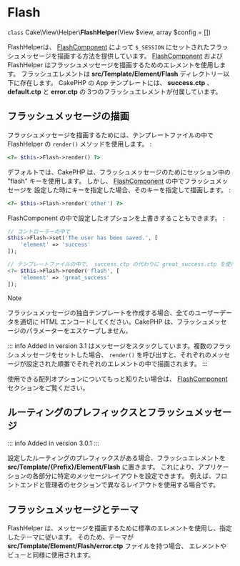 # Flash

`class` Cake\\View\\Helper\\**FlashHelper**(View $view, array $config = [])

FlashHelperは、 [FlashComponent](../../controllers/components/flash) によって
`$_SESSION` にセットされたフラッシュメッセージを描画する方法を提供しています。
[FlashComponent](../../controllers/components/flash) および
FlashHelper はフラッシュメッセージを描画するためのエレメントを使用します。
フラッシュエレメントは **src/Template/Element/Flash** ディレクトリー以下に存在します。
CakePHP の App テンプレートには、 **success.ctp** 、 **default.ctp** と **error.ctp** の
3つのフラッシュエレメントが付属しています。

## フラッシュメッセージの描画

フラッシュメッセージを描画するためには、テンプレートファイルの中で FlashHelper の `render()`
メソッドを使用します。 :

``` php
<?= $this->Flash->render() ?>
```

デフォルトでは、CakePHP は、フラッシュメッセージのためにセッション中の "flash" キーを使用します。
しかし、 [FlashComponent](../../controllers/components/flash) の中でフラッシュメッセージを
設定した時にキーを指定した場合、そのキーを指定して描画します。 :

``` php
<?= $this->Flash->render('other') ?>
```

FlashComponent の中で設定したオプションを上書きすることもできます。 :

``` php
// コントローラーの中で
$this->Flash->set('The user has been saved.', [
    'element' => 'success'
]);

// テンプレートファイルの中で、 success.ctp の代わりに great_success.ctp を使用
<?= $this->Flash->render('flash', [
    'element' => 'great_success'
]);
```

> [!NOTE]
> フラッシュメッセージの独自テンプレートを作成する場合、全てのユーザーデータを適切に
> HTML エンコードしてください。CakePHP は、フラッシュメッセージのパラメーターをエスケープしません。

::: info Added in version 3.1
はメッセージをスタックしています。複数のフラッシュメッセージをセットした場合、 `render()` を呼び出すと、それぞれのメッセージが設定された順番でそれぞれのエレメントの中で描画されます。
:::

使用できる配列オプションについてもっと知りたい場合は、
[FlashComponent](../../controllers/components/flash) セクションをご覧ください。

## ルーティングのプレフィックスとフラッシュメッセージ

::: info Added in version 3.0.1
:::

設定したルーティングのプレフィックスがある場合、フラッシュエレメントを
**src/Template/{Prefix}/Element/Flash** に置きます。
これにより、アプリケーションの各部分に特定のメッセージレイアウトを設定できます。
例えば、フロントエンドと管理者のセクションで異なるレイアウトを使用する場合です。

## フラッシュメッセージとテーマ

FlashHelper は、メッセージを描画するために標準のエレメントを使用し、指定したテーマに従います。
そのため、テーマが **src/Template/Element/Flash/error.ctp** ファイルを持つ場合、
エレメントやビューと同様に使用されます。
